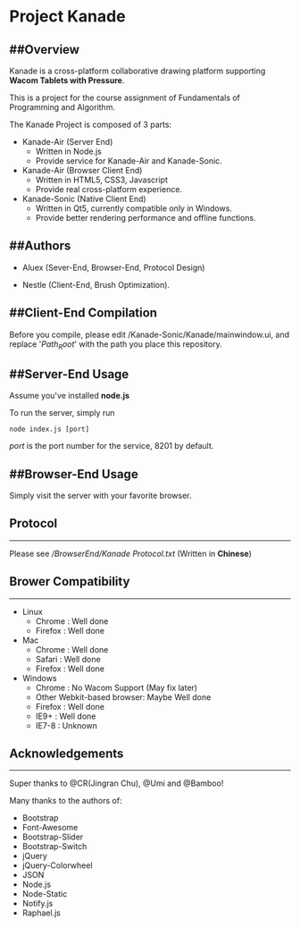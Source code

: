 Project Kanade
===

##Overview
---
Kanade is a cross-platform collaborative drawing platform supporting **Wacom Tablets with Pressure**.

This is a project for the course assignment of Fundamentals of Programming and Algorithm.

The Kanade Project is composed of 3 parts:

+ Kanade-Air (Server End)
	+ Written in Node.js
	+ Provide service for Kanade-Air and Kanade-Sonic.
+ Kanade-Air (Browser Client End)
	+ Written in HTML5, CSS3, Javascript
	+ Provide real cross-platform experience.
+ Kanade-Sonic (Native Client End)
	+ Written in Qt5, currently compatible only in Windows.
	+ Provide better rendering performance and offline functions.

##Authors
---

- Aluex (Sever-End, Browser-End, Protocol Design)

- Nestle (Client-End, Brush Optimization).

##Client-End Compilation
---
Before you compile, please edit /Kanade-Sonic/Kanade/mainwindow.ui, and replace '$Path_Root$' with the path you place this repository.


##Server-End Usage
---
Assume you've installed **node.js**

To run the server, simply run

	node index.js [port]

*port* is the port number for the service, 8201 by default.

##Browser-End Usage
---
Simply visit the server with your favorite browser.

## Protocol
---
Please see */BrowserEnd/Kanade Protocol.txt* (Written in **Chinese**)

## Brower Compatibility
----
+ Linux
	+ Chrome : Well done
	+ Firefox : Well done
+ Mac
	+ Chrome : Well done
	+ Safari : Well done
	+ Firefox : Well done
+ Windows
	+ Chrome : No Wacom Support (May fix later)
	+ Other Webkit-based browser: Maybe Well done
	+ Firefox : Well done
	+ IE9+ : Well done
	+ IE7-8 : Unknown


## Acknowledgements
---
Super thanks to @CR(Jingran Chu), @Umi and @Bamboo!

Many thanks to the authors of:

 + Bootstrap
 + Font-Awesome
 + Bootstrap-Slider
 + Bootstrap-Switch
 + jQuery
 + jQuery-Colorwheel
 + JSON
 + Node.js
 + Node-Static
 + Notify.js
 + Raphael.js
 